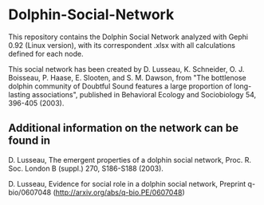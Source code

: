 # Dolphin-Social-Network
This repository contains the Dolphin Social Network analyzed with Gephi 0.92 (Linux version), with its correspondent .xlsx with all calculations defined for each node.

This social network has been created by D. Lusseau, K. Schneider, O. J. Boisseau, P. Haase, E. Slooten, and S. M. Dawson, from "The bottlenose dolphin community of Doubtful Sound features a large proportion of long-lasting associations", published in Behavioral Ecology and Sociobiology 54, 396-405 (2003).

## Additional information on the network can be found in

  D. Lusseau, The emergent properties of a dolphin social network,
  Proc. R. Soc. London B (suppl.) 270, S186-S188 (2003).

  D. Lusseau, Evidence for social role in a dolphin social network,
  Preprint q-bio/0607048 (http://arxiv.org/abs/q-bio.PE/0607048)
